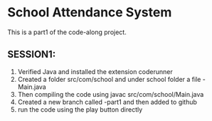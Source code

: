 # School Attendance System

This is a part1 of the code-along project.

## SESSION1:

1. Verified Java and installed the extension coderunner
2. Created a folder src/com/school and under school folder a file - Main.java
3. Then  compiling the code using javac src/com/school/Main.java
4. Created a new branch called -part1 and then added to github
5. run the code using the play button directly
